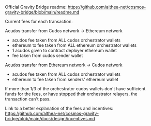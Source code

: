 Official Gravity Bridge readme: https://github.com/althea-net/cosmos-gravity-bridge/blob/main/readme.md

Current fees for each transaction:

Acudos transfer from Cudos network -> Ethereum network
 - acudos fee taken from ALL cudos orchestrator wallets
 - ethereum tx fee taken from ALL ethereum orchestrator wallets
 - 1 acudos given to contract deployer ethereum wallet
 - fee taken from cudos sender wallet

Acudos transfer from Ethereum network -> Cudos network
 - acudos fee taken from ALL cudos orchestrator wallets
 - ethereum tx fee taken from senders' ethereum wallet

If more than 1/3 of the orchestrator cudos wallets don't have sufficient funds for the fees, or have stopped their orchestrator relayers, the transaction can't pass.

Link to a better explanation of the fees and incentives: https://github.com/althea-net/cosmos-gravity-bridge/blob/main/docs/design/incentives.md